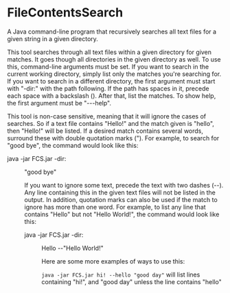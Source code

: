 # FileContentsSearch
A Java command-line program that recursively searches all text files for a given string in a given directory.

This tool searches through all text files within a given directory for given matches. It goes though all
directories in the given directory as well. To use this, command-line arguments must be set. If you want to
search in the current working directory, simply list only the matches you're searching for. If you want to
search in a different directory, the first argument must start with "-dir:" with the path following. If the
path has spaces in it, precede each space with a backslash (\). After that, list the matches. To show help,
the first argument must be "---help".

This tool is non-case sensitive, meaning that it will ignore the cases of searches. So if a text file contains
"Hello!" and the match given is "hello", then "Hello!" will be listed. If a desired match contains several
words, surround these with double quotation marks ("). For example, to search for "good bye", the command would
look like this:

java -jar FCS.jar -dir:<dir> "good bye"

If you want to ignore some text, precede the text with two dashes (--). Any line containing this in the given
text files will not be listed in the output. In addition, quotation marks can also be used if the match to
ignore has more than one word. For example, to list any line that contains "Hello" but not "Hello World!", the
command would look like this:

java -jar FCS.jar -dir:<dir> Hello --"Hello World!"

Here are some more examples of ways to use this:

`java -jar FCS.jar hi! --hello "good day"` will list lines containing "hi!", and "good day" unless the line
contains "hello"